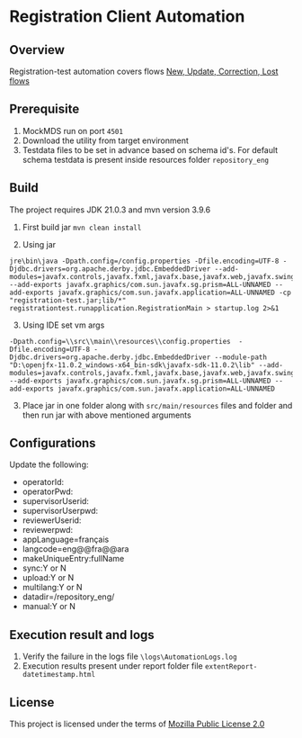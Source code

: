 # Registration Client Automation

## Overview
Registration-test automation covers flows [New, Update, Correction, Lost flows](https://docs.mosip.io/1.2.0/id-lifecycle-management)

## Prerequisite
1. MockMDS run on port `4501`
2. Download the utility from target environment
2. Testdata files to be set in advance based on schema id's. For default schema testdata is present inside resources folder `repository_eng`

## Build
The project requires JDK 21.0.3 and mvn version 3.9.6<br>
1. First build jar `mvn clean install`

2. Using jar
```
jre\bin\java -Dpath.config=/config.properties -Dfile.encoding=UTF-8 -Djdbc.drivers=org.apache.derby.jdbc.EmbeddedDriver --add-modules=javafx.controls,javafx.fxml,javafx.base,javafx.web,javafx.swing,javafx.graphics --add-exports javafx.graphics/com.sun.javafx.sg.prism=ALL-UNNAMED --add-exports javafx.graphics/com.sun.javafx.application=ALL-UNNAMED -cp "registration-test.jar;lib/*" registrationtest.runapplication.RegistrationMain > startup.log 2>&1
```
3. Using IDE set vm args
```
-Dpath.config=\\src\\main\\resources\\config.properties  -Dfile.encoding=UTF-8 -Djdbc.drivers=org.apache.derby.jdbc.EmbeddedDriver --module-path "D:\openjfx-11.0.2_windows-x64_bin-sdk\javafx-sdk-11.0.2\lib" --add-modules=javafx.controls,javafx.fxml,javafx.base,javafx.web,javafx.swing,javafx.graphics --add-exports javafx.graphics/com.sun.javafx.sg.prism=ALL-UNNAMED --add-exports javafx.graphics/com.sun.javafx.application=ALL-UNNAMED
```
3. Place jar in one folder along with `src/main/resources` files and folder and then run jar with above mentioned arguments

## Configurations
Update the following:

* operatorId:
* operatorPwd:
* supervisorUserid:
* supervisorUserpwd:
* reviewerUserid:
* reviewerpwd:
* appLanguage=français
* langcode=eng@@fra@@ara
* makeUniqueEntry:fullName
* sync:Y or N
* upload:Y or N
* multilang:Y or N
* datadir=/repository_eng/
* manual:Y or N

## Execution result and logs
1. Verify the failure in the logs file `\logs\AutomationLogs.log`
1. Execution results present under report folder file `extentReport-datetimestamp.html`

## License
This project is licensed under the terms of [Mozilla Public License 2.0](../../LICENSE)

